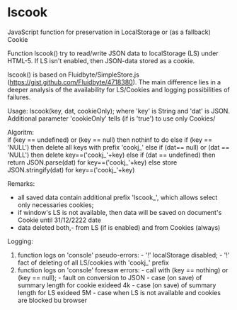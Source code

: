 # lscook
JavaScript function for preservation in LocalStorage or (as a fallback) Cookie  

Function lscook() try to read/write JSON data to localStorage (LS) under HTML-5. 
If LS isn't enabled, then JSON-data stored as a cookie. 

lscook() is based on Fluidbyte/SimpleStore.js (https://gist.github.com/Fluidbyte/4718380).
The main difference lies in a deeper analysis of the availability for LS/Cookies and logging possibilities of failures.

Usage:
    lscook(key, dat, cookieOnly);
 where 'key' is String and 'dat' is JSON. Additional parameter 'cookieOnly' tells (if is 'true') to use only Cookies/
  
Algoritm:  
 if (key == undefined) or (key == null) then 
   nothinf to do
 else
   if (key == 'NULL') then 
     delete all keys with prefix 'cookj_'
   else
     if (dat== null) or (dat == 'NULL') then 
       delete key==('cookj_'+key)
     else
     if (dat == undefined) then 
       return JSON.parse(dat) for  key==('cookj_'+key)
     else
       store JSON.stringify(dat) for key==('cookj_'+key) 
  
 Remarks:
  - all saved data contain additional prefix 'lscook_', which allows select only necessaries cookies; 
  - if window's LS is not available, then data will be saved on document's Cookie until 31/12/2222 date
  - data deleted both,- from LS (if is enabled) and from Cookies (always)
 
 Logging: 
   1) function logs on 'console' pseudo-errors:
     - '!' localStorage disabled;
     - '!' fact of deleting of all LS/cookies with 'cookj_' prefix 
   2) function logs on 'console' foresaw errors:
     - call with (key == nothing) or (key == null);
     - fault on conversion to JSON
     - case (on save) of summary length for cookie exideed 4k
     - case (on save) of summary length for LS exideed 5M
     - case when LS is not available and cookies are blocked bu browser
